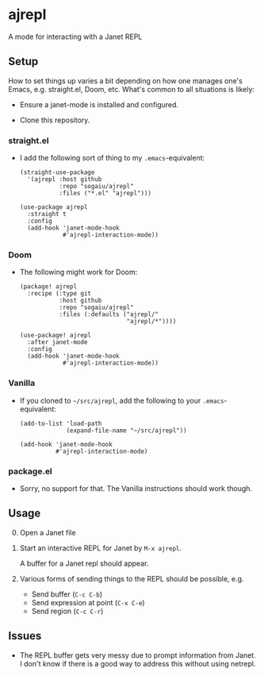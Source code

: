 # ajrepl

A mode for interacting with a Janet REPL

## Setup

How to set things up varies a bit depending on how one manages one's
Emacs, e.g. straight.el, Doom, etc.  What's common to all situations
is likely:

* Ensure a janet-mode is installed and configured.

* Clone this repository.

### straight.el

* I add the following sort of thing to my `.emacs`-equivalent:
    ```
    (straight-use-package
      '(ajrepl :host github
               :repo "sogaiu/ajrepl"
               :files ("*.el" "ajrepl")))

    (use-package ajrepl
      :straight t
      :config
      (add-hook 'janet-mode-hook
                #'ajrepl-interaction-mode))
    ```

### Doom

* The following might work for Doom:
    ```
    (package! ajrepl
      :recipe (:type git
               :host github
               :repo "sogaiu/ajrepl"
               :files (:defaults ("ajrepl/"
                                  "ajrepl/*"))))

    (use-package! ajrepl
      :after janet-mode
      :config
      (add-hook 'janet-mode-hook
                #'ajrepl-interaction-mode))
    ```

### Vanilla

* If you cloned to `~/src/ajrepl`, add the following to your
  `.emacs`-equivalent:
    ```
    (add-to-list 'load-path
                 (expand-file-name "~/src/ajrepl"))

    (add-hook 'janet-mode-hook
              #'ajrepl-interaction-mode)
    ```

### package.el

* Sorry, no support for that.  The Vanilla instructions should work
  though.

## Usage

0. Open a Janet file

1. Start an interactive REPL for Janet by `M-x ajrepl`.

    A buffer for a Janet repl should appear.

2. Various forms of sending things to the REPL should be possible, e.g.

    * Send buffer (`C-c C-b`)
    * Send expression at point (`C-x C-e`)
    * Send region (`C-c C-r`)

## Issues

* The REPL buffer gets very messy due to prompt information from Janet.
  I don't know if there is a good way to address this without using
  netrepl.
